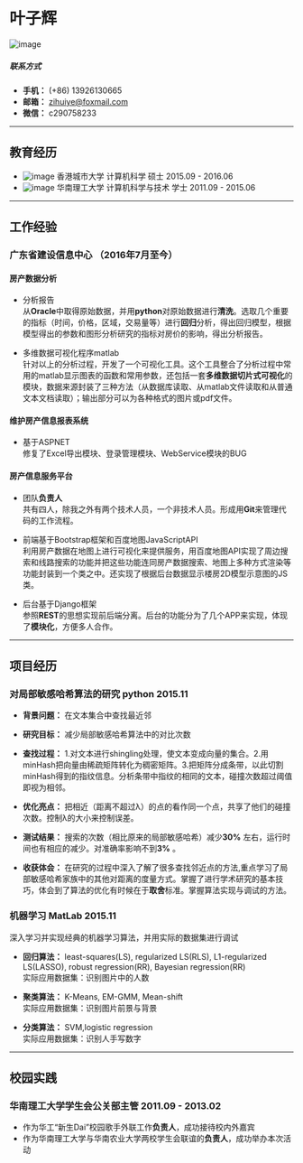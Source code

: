 # 叶子辉  
![image](http://ww4.sinaimg.cn/large/6cbf047agw1f4v2ec3xv8j202s03w74i.jpg)
##### 联系方式
- **手机：** (+86) 13926130665
- **邮箱：** zihuiye@foxmail.com
- **微信：** c290758233

---

## 教育经历
- ![image](https://template.cityu.edu.hk/template/img/logos/cityu_deptpage.png) 香港城市大学 计算机科学 硕士 2015.09 - 2016.06
- ![image](http://wx3.sinaimg.cn/large/6cbf047agy1fgjcrkx9ukj201e01edgc.jpg) 华南理工大学 计算机科学与技术 学士 2011.09 - 2015.06

---

##  工作经验
### 广东省建设信息中心 （2016年7月至今）
#### 房产数据分析
- 分析报告  
  从**Oracle**中取得原始数据，并用**python**对原始数据进行**清洗**。选取几个重要的指标（时间，价格，区域，交易量等）进行**回归**分析，得出回归模型，根据模型得出的参数和图形分析研究的指标对房价的影响，得出分析报告。

- 多维数据可视化程序matlab  
  针对以上的分析过程，开发了一个可视化工具。这个工具整合了分析过程中常用的matlab显示图表的函数和常用参数，还包括一套**多维数据切片式可视化**的模块，数据来源封装了三种方法（从数据库读取、从matlab文件读取和从普通文本文档读取）；输出部分可以为各种格式的图片或pdf文件。

#### 维护房产信息报表系统
- 基于ASPNET  
  修复了Excel导出模块、登录管理模块、WebService模块的BUG
  
#### 房产信息服务平台

- 团队**负责人**  
  共有四人，除我之外有两个技术人员，一个非技术人员。形成用**Git**来管理代码的工作流程。

- 前端基于Bootstrap框架和百度地图JavaScriptAPI  
  利用房产数据在地图上进行可视化来提供服务，用百度地图API实现了周边搜索和线路搜索的功能并把这些功能连同房产数据搜索、地图上多种方式渲染等功能封装到一个类之中。还实现了根据后台数据显示楼房2D模型示意图的JS类。

- 后台基于Django框架  
  参照**REST**的思想实现前后端分离。后台的功能分为了几个APP来实现，体现了**模块化**，方便多人合作。
  
---
## 项目经历
### 对局部敏感哈希算法的研究 python 2015.11  

- **背景问题：** 在文本集合中查找最近邻  

- **研究目标：** 减少局部敏感哈希算法中的对比次数 

- **查找过程：** 1.对文本进行shingling处理，使文本变成向量的集合。2.用minHash把向量由稀疏矩阵转化为稠密矩阵。3.把矩阵分成条带，以此切割minHash得到的指纹信息。分析条带中指纹的相同的文本，碰撞次数超过阈值即视为相邻。  

- **优化亮点：**  把相近（距离不超过λ）的点的看作同一个点，共享了他们的碰撞次数。控制λ的大小来控制误差。  

- **测试结果：** 搜索的次数（相比原来的局部敏感哈希）减少**30%** 左右，运行时间也有相应的减少。对准确率影响不到**3%** 。

- **收获体会：** 在研究的过程中深入了解了很多查找邻近点的方法,重点学习了局部敏感哈希家族中的其他对距离的度量方式。掌握了进行学术研究的基本技巧，体会到了算法的优化有时候在于**取舍**标准。掌握算法实现与调试的方法。


### 机器学习 MatLab 2015.11  
深入学习并实现经典的机器学习算法，并用实际的数据集进行调试  
- **回归算法：** least-squares(LS), regularized LS(RLS), L1-regularized LS(LASSO), robust regression(RR), Bayesian regression(RR)  
实际应用数据集：识别图片中的人数

- **聚类算法：** K-Means, EM-GMM, Mean-shift  
实际应用数据集：识别图片前景与背景

- **分类算法：** SVM,logistic regression  
实际应用数据集：识别人手写数字

---
## 校园实践

### 华南理工大学学生会公关部主管 2011.09 - 2013.02  
- 作为华工“新生Dai”校园歌手外联工作**负责人**，成功接待校内外嘉宾
- 作为华南理工大学与华南农业大学两校学生会联谊的**负责人**，成功举办本次活动

